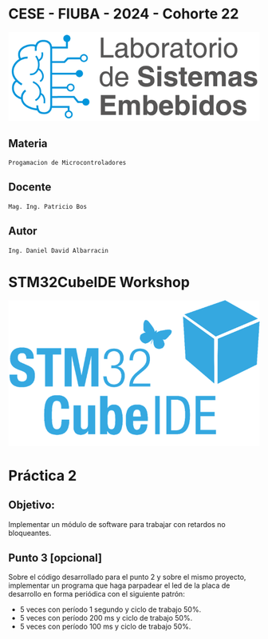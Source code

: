 # CESE - FIUBA - 2024 - Cohorte 22
![](/PdM_P2_Ej1/Docs/Images/CESE.png)
## Materia
    Progamacion de Microcontroladores
## Docente
    Mag. Ing. Patricio Bos
## Autor 
    Ing. Daniel David Albarracin

# STM32CubeIDE Workshop
![](/PdM_P2_Ej1/Docs/Images/ST14179_STM32CubeIDE.png)

# Práctica 2
## Objetivo:
Implementar un módulo de software para trabajar con retardos no bloqueantes.

## Punto 3 [opcional]
Sobre el código desarrollado para el punto 2 y sobre el mismo proyecto, implementar un programa que haga parpadear el led de la placa de desarrollo en forma periódica con el siguiente patrón:
- 5 veces con período 1 segundo y ciclo de trabajo 50%.
- 5 veces con período 200 ms y ciclo de trabajo 50%.
- 5 veces con período 100 ms y ciclo de trabajo 50%. 

